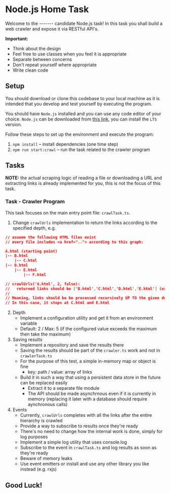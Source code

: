 # Node.js Home Task

Welcome to the ------- candidate Node.js task!
In this task you shall build a web crawler and expose it via RESTful API's.

**Important:**
  - Think about the design
  - Feel free to use classes when you feel it is appropriate
  - Separate between concerns
  - Don't repeat yourself where appropriate
  - Write clean code

## Setup

You should download or clone this codebase to your local machine as it is intended that you develop and test yourself by executing the program.

You should have `Node.js` installed and you can use any code editor of your choice.
`Node.js` can be downloaded from [this link](https://nodejs.org/en/download/), you can install the `LTS` version.

Follow these steps to set up the environment and execute the program:

1. `npm install` – install dependencies (one time step)
2. `npm run start:crawl` – run the task related to the crawler program

## Tasks

**NOTE:** the actual scraping logic of reading a file or downloading a URL and extracting links is already implemented for you, this is not the focus of this task.

### Task - Crawler Program

This task focuses on the main entry point file: `crawlTask.ts`.

1. Change `crawlUrls` implementation to return the links according to the specified depth, e.g.
```json
// asuume the following HTML files exist
// every file includes <a href=".."> according to this graph:

A.html (starting point)
|-- B.html
    |-- C.html
|-- D.html
    |-- E.html
        |-- F.html

// crawlUrls('A.html', 2, false):
//   returned links should be ['B.html','C.html','D.html','E.html'] (order does not matter)
//
// Meaning, links should be be processed recursively UP TO the given depth
// In this case, it stops at C.html and E.html
```
2. Depth
    - Implement a configuration utility and get it from an environment variable
    - Default: 2 / Max: 5 (if the configured value exceeds the maximum then take the maximum)
3. Saving results
    - Implement a repository and save the results there
    - Saving the results should be part of the `crawler.ts` work and not in `crawlerTask.ts`
    - For the purpose of this test, a simple in-memory map or object is fine
        - key: path / value: array of links
    - Build it in such a way that using a persistent data store in the future can be replaced easily
        - Extract it to a separate file module
        - The API should be made asynchrnous even if it is currently in memory (replacing it later with a database should require aynchronous calls)
4. Events
    - Currently, `crawlUrls` completes with all the links after the entire hierarchy is crawled
    - Provide a way to subscribe to results once they're ready
    - There's no need to change how the internal work is done, simply for log purposes
    - Implement a simple log utility that uses console.log
    - Subscribe to the event in `crawlTask.ts` and log results as soon as they're ready
    - Beware of memory leaks
    - Use event emitters or install and use any other library you like instead (e.g. rxjs)

## Good Luck!
